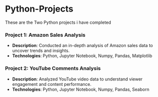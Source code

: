 # Python-Projects
These are the Two Python projects i have completed

### Project 1: Amazon Sales Analysis
- **Description**: Conducted an in-depth analysis of Amazon sales data to uncover trends and insights.
- **Technologies**: Python, Jupyter Notebook, Numpy, Pandas, Matplotlib

### Project 2: YouTube Comments Analysis
- **Description**: Analyzed YouTube video data to understand viewer engagement and content performance.
- **Technologies**: Python, Jupyter Notebook, Numpy, Pandas, Seaborn
